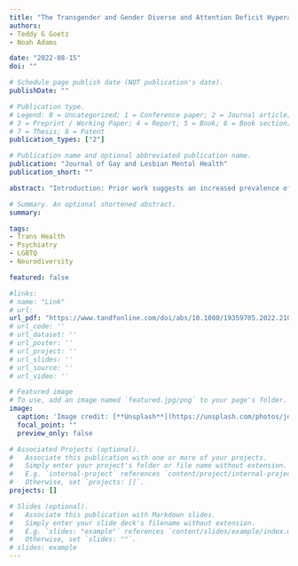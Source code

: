 ```yaml
---
title: "The Transgender and Gender Diverse and Attention Deficit Hyperactivity Disorder Nexus: A Systematic Review."
authors:
- Teddy G Goetz
- Noah Adams

date: "2022-08-15"
doi: ""

# Schedule page publish date (NOT publication's date).
publishDate: ""

# Publication type.
# Legend: 0 = Uncategorized; 1 = Conference paper; 2 = Journal article;
# 3 = Preprint / Working Paper; 4 = Report; 5 = Book; 6 = Book section;
# 7 = Thesis; 8 = Patent
publication_types: ["2"]

# Publication name and optional abbreviated publication name.
publication: "Journal of Gay and Lesbian Mental Health"
publication_short: ""

abstract: "Introduction: Prior work suggests an increased prevalence of Attention Deficit Hyperactivity Disorder (ADHD) among transgender and/or gender diverse (TGD) individuals. This systematic review summarizes primary literature on TGD/ADHD experience. Methods: Texts from databases, reference lists, and referral were screened per PRISMA guidelines, with author consensus. Results: Since 2014, 17 articles have been published on the TGD/ADHD nexus. Gender-affirming care specialists authored 65%. 71% reported prevalence, per medical records. Only case reports discussed implications. None avoided deficit-framing, nor included explicit TGD/ADHD authorship. Conclusions: The paucity of literature and lack of explicit TGD/ADHD community involvement are striking; each warrants increased attention."

# Summary. An optional shortened abstract.
summary:

tags:
- Trans Health
- Psychiatry
- LGBTQ
- Neurodiversity

featured: false

#links:
# name: "Link"
# url: 
url_pdf: "https://www.tandfonline.com/doi/abs/10.1080/19359705.2022.2109119"
# url_code: ''
# url_dataset: ''
# url_poster: ''
# url_project: ''
# url_slides: ''
# url_source: ''
# url_video: ''

# Featured image
# To use, add an image named `featured.jpg/png` to your page's folder. 
image:
  caption: 'Image credit: [**Unsplash**](https://unsplash.com/photos/jdD8gXaTZsc)'
  focal_point: ""
  preview_only: false

# Associated Projects (optional).
#   Associate this publication with one or more of your projects.
#   Simply enter your project's folder or file name without extension.
#   E.g. `internal-project` references `content/project/internal-project/index.md`.
#   Otherwise, set `projects: []`.
projects: []

# Slides (optional).
#   Associate this publication with Markdown slides.
#   Simply enter your slide deck's filename without extension.
#   E.g. `slides: "example"` references `content/slides/example/index.md`.
#   Otherwise, set `slides: ""`.
# slides: example
---
```



